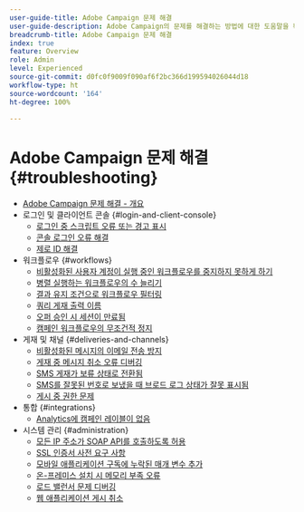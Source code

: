 ```yaml
---
user-guide-title: Adobe Campaign 문제 해결
user-guide-description: Adobe Campaign의 문제를 해결하는 방법에 대한 도움말을 확인할 수 있습니다.
breadcrumb-title: Adobe Campaign 문제 해결
index: true
feature: Overview
role: Admin
level: Experienced
source-git-commit: d0fc0f9009f090af6f2bc366d199594026044d18
workflow-type: ht
source-wordcount: '164'
ht-degree: 100%

---
```



# Adobe Campaign 문제 해결 {#troubleshooting}

+ [Adobe Campaign 문제 해결 - 개요](/help/troubleshoot-adobe-campaign/overview.md)
+ 로그인 및 클라이언트 콘솔 {#login-and-client-console}
   + [로그인 중 스크립트 오류 또는 경고 표시](/help/troubleshoot-adobe-campaign/script-error-during-login-errors.md)
   + [콘솔 로그인 오류 해결](/help/troubleshoot-adobe-campaign/console-login-errors.md)
   + [제로 ID 해결](/help/troubleshoot-adobe-campaign/fixing-zero-id.md)
+ 워크플로우 {#workflows}
   + [비활성화된 사용자 계정이 실행 중인 워크플로우를 중지하지 못하게 하기](/help/troubleshoot-adobe-campaign/prevent-disabled-accounts-from-stopping-workflow.md)
   + [병렬 실행하는 워크플로우의 수 늘리기](/help/troubleshoot-adobe-campaign/increase-parallel-workflows.md)
   + [결과 유지 조건으로 워크플로우 필터링](/help/troubleshoot-adobe-campaign/keep-result-workflow.md)
   + [쿼리 게재 출력 이름](/help/troubleshoot-adobe-campaign/query-delivery-output-names.md)
   + [오퍼 승인 시 세션이 만료됨](/help/troubleshoot-adobe-campaign/session-expired-approving-offer.md)
   + [캠페인 워크플로우의 무조건적 정지](/help/troubleshoot-adobe-campaign/unconditional-stop-workflow.md)
+ 게재 및 채널 {#deliveries-and-channels}
   + [비활성화된 메시지의 이메일 전송 방지](/help/troubleshoot-adobe-campaign/disabled-messages-sending-emails.md)
   + [게재 중 메시지 취소 오류 디버깅](/help/troubleshoot-adobe-campaign/message-cancelled-error.md)
   + [SMS 게재가 보류 상태로 전환됨](/help/troubleshoot-adobe-campaign/resolve-pending-state-sms-delivery.md)
   + [SMS를 잘못된 번호로 보냈을 때 브로드 로그 상태가 잘못 표시됨](/help/troubleshoot-adobe-campaign/sms-broad-log.md)
   + [게시 중 권한 문제](/help/troubleshoot-adobe-campaign/publishing-permissions-issues.md)
+ 통합 {#integrations}
   + [Analytics에 캠페인 레이블이 없음](/help/troubleshoot-adobe-campaign/missing-campaign-label.md)
+ 시스템 관리 {#administration}
   + [모든 IP 주소가 SOAP API를 호출하도록 허용](/help/troubleshoot-adobe-campaign/allow-all-ip-address-to-make-soap-calls.md)
   + [SSL 인증서 사전 요구 사항](/help/troubleshoot-adobe-campaign/ssl-pre-requisites.md)
   + [모바일 애플리케이션 구독에 누락된 매개 변수 추가](/help/troubleshoot-adobe-campaign/missing-parameters-app-subscription.md)
   + [온-프레미스 설치 시 메모리 부족 오류](/help/troubleshoot-adobe-campaign/troubleshooting-memory-issues.md)
   + [로드 밸런서 문제 디버깅](/help/troubleshoot-adobe-campaign/load-balancer-issues.md)
   + [웹 애플리케이션 게시 취소](/help/troubleshoot-adobe-campaign/unpublish-web-application.md)